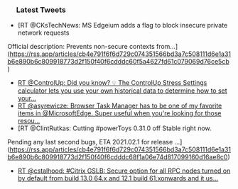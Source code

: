 <h3><a href="https://twitter.com/endi24"><img height=16 src="https://upload.wikimedia.org/wikipedia/sco/9/9f/Twitter_bird_logo_2012.svg"></a> Latest Tweets</h3>

<!-- BLOG-POST-LIST:START -->
- [RT @CKsTechNews: MS Edgeium adds a flag to block insecure private network requests

Official description:
Prevents non-secure contexts from…](https://rss.app/articles/cb4e791f6f6d729c074351566bd3a7c508111d6e1a31b6e890b6c809918773d2f150f40f6cdddc60f5a4627fd61c079069d76ce5cb)
- [RT @ControlUp: Did you know? 💡 The ControlUp Stress Settings calculator lets you use your own historical data to determine how to set your…](https://rss.app/articles/cb4e791f6f6d729c074351566bd3a7c508111d6e1a31b6e890b6c809918773d2f150f40f6cdddc60f6a6637ddf1d0b9468dd6ee0c2)
- [RT @asyrewicze: Browser Task Manager has to be one of my favorite items in @MicrosoftEdge. Super useful when you're looking for those resou…](https://rss.app/articles/cb4e791f6f6d729c074351566bd3a7c508111d6e1a31b6e890b6c809918773d2f150f40f6cdddc6afba6627fd7130d9160d06be0c1)
- [RT @ClintRutkas: Cutting #powerToys 0.31.0 off Stable right now.  

Pending any last second bugs, ETA 2021.02.1 for release …](https://rss.app/articles/cb4e791f6f6d729c074351566bd3a7c508111d6e1a31b6e890b6c809918773d2f150f40f6cdddc68f1a06e74d817099160d16ae8c0)
- [RT @cstalhood: #Citrix GSLB: Secure option for all RPC nodes turned on by default from build 13.0 64.x and 12.1 build 61.xonwards and it us…](https://rss.app/articles/cb4e791f6f6d729c074351566bd3a7c508111d6e1a31b6e890b6c809918773d2f150f40f6cdddc68f1a36c7ddc1c0f9b63d66fe8c0)
<!-- BLOG-POST-LIST:END -->

